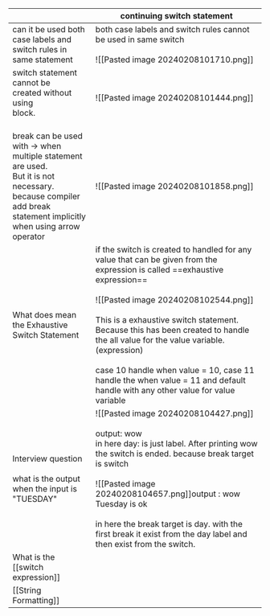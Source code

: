 
|                                                                                                                                                                         | continuing switch statement                                                                                                                                                                                                                                                                                                                                                                                                                            |
| ----------------------------------------------------------------------------------------------------------------------------------------------------------------------- | ------------------------------------------------------------------------------------------------------------------------------------------------------------------------------------------------------------------------------------------------------------------------------------------------------------------------------------------------------------------------------------------------------------------------------------------------------ |
| can it be used both  case labels and switch rules in same statement                                                                                                     | both case labels and switch rules cannot be used in same switch<br><br>![[Pasted image 20240208101710.png]]<br>                                                                                                                                                                                                                                                                                                                                        |
| switch statement cannot be <br>created without using <br>block.<br><br>                                                                                                 | ![[Pasted image 20240208101444.png]]<br>                                                                                                                                                                                                                                                                                                                                                                                                               |
| break can be used with -> when multiple statement are used. <br>But it is not necessary. <br>because compiler add  break statement implicitly when using arrow operator | ![[Pasted image 20240208101858.png]]<br>                                                                                                                                                                                                                                                                                                                                                                                                               |
| What does mean the Exhaustive Switch Statement                                                                                                                          | if the switch is created to handled for any value that can be given from the expression is called ==exhaustive expression==<br><br>![[Pasted image 20240208102544.png]]<br><br>This is a exhaustive switch statement. Because this has been created to handle the all value for the value variable. (expression)<br><br>case 10 handle when value = 10, case 11 handle the when value = 11 and default handle with any other value for  value variable |
| Interview question<br><br>what is the output when the input is "TUESDAY"                                                                                                | ![[Pasted image 20240208104427.png]]<br><br>output: wow<br>in here day: is just label. After printing wow the switch is ended. because break target is switch<br><br>![[Pasted image 20240208104657.png]]output : wow<br>              Tuesday is ok<br><br>in here the break target is day. with the first break it exist from the day label and then exist from the switch.                                                                          |
| What is the [[switch expression]]                                                                                                                                       |                                                                                                                                                                                                                                                                                                                                                                                                                                                        |
| [[String Formatting]]                                                                                                                                                   |                                                                                                                                                                                                                                                                                                                                                                                                                                                        |
